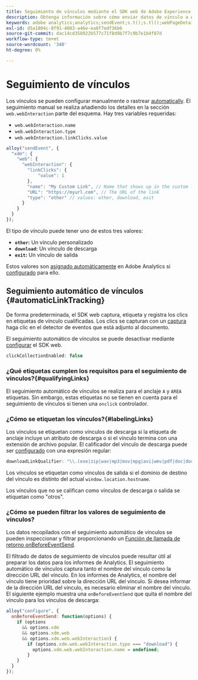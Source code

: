 ```yaml
---
title: Seguimiento de vínculos mediante el SDK web de Adobe Experience Platform
description: Obtenga información sobre cómo enviar datos de vínculo a Adobe Analytics con el SDK web de Experience Platform
keywords: adobe analytics;analytics;sendEvent;s.t();s.tl();webPageDetails;pageViews;webInteraction;interacción web;vistas de página;seguimiento de vínculos;vínculos;seguimiento de vínculos;rastreo de vínculos;clickCollection;colección de clics;
exl-id: d5a1804c-8f91-4083-a46e-ea8f7edf36b6
source-git-commit: dac14cd358922b577c71f8d9b7f7c9b7e1b4f87d
workflow-type: tm+mt
source-wordcount: '340'
ht-degree: 0%

---
```


# Seguimiento de vínculos

Los vínculos se pueden configurar manualmente o rastrear [automatically](#automaticLinkTracking). El seguimiento manual se realiza añadiendo los detalles en la sección `web.webInteraction` parte del esquema. Hay tres variables requeridas:

* `web.webInteraction.name`
* `web.webInteraction.type`
* `web.webInteraction.linkClicks.value`

```javascript
alloy("sendEvent", {
  "xdm": {
    "web": {
      "webInteraction": {
        "linkClicks": {
            "value": 1
        },
        "name": "My Custom Link", // Name that shows up in the custom links report
        "URL": "https://myurl.com", // The URL of the link
        "type": "other" // values: other, download, exit
      }
    }
  }
});
```

El tipo de vínculo puede tener uno de estos tres valores:

* **`other`:** Un vínculo personalizado
* **`download`:** Un vínculo de descarga
* **`exit`:** Un vínculo de salida

Estos valores son [asignado automáticamente](adobe-analytics/automatically-mapped-vars.md) en Adobe Analytics si [configurado](adobe-analytics/analytics-overview.md) para ello.

## Seguimiento automático de vínculos {#automaticLinkTracking}

De forma predeterminada, el SDK web captura, etiqueta y registra los clics en etiquetas de vínculo cualificadas. Los clics se capturan con un [captura](https://www.w3.org/TR/uievents/#capture-phase) haga clic en el detector de eventos que está adjunto al documento.

El seguimiento automático de vínculos se puede desactivar mediante [configurar](../fundamentals/configuring-the-sdk.md#clickCollectionEnabled) el SDK web.

```javascript
clickCollectionEnabled: false
```

### ¿Qué etiquetas cumplen los requisitos para el seguimiento de vínculos?{#qualifyingLinks}

El seguimiento automático de vínculos se realiza para el anclaje `A` y `AREA` etiquetas. Sin embargo, estas etiquetas no se tienen en cuenta para el seguimiento de vínculos si tienen una `onclick` controlador.

### ¿Cómo se etiquetan los vínculos?{#labelingLinks}

Los vínculos se etiquetan como vínculos de descarga si la etiqueta de anclaje incluye un atributo de descarga o si el vínculo termina con una extensión de archivo popular. El calificador del vínculo de descarga puede ser [configurado](../fundamentals/configuring-the-sdk.md) con una expresión regular:

```javascript
downloadLinkQualifier: "\\.(exe|zip|wav|mp3|mov|mpg|avi|wmv|pdf|doc|docx|xls|xlsx|ppt|pptx)$"
```

Los vínculos se etiquetan como vínculos de salida si el dominio de destino del vínculo es distinto del actual `window.location.hostname`.

Los vínculos que no se califican como vínculos de descarga o salida se etiquetan como &quot;otros&quot;.

### ¿Cómo se pueden filtrar los valores de seguimiento de vínculos?

Los datos recopilados con el seguimiento automático de vínculos se pueden inspeccionar y filtrar proporcionando un [Función de llamada de retorno onBeforeEventSend](../fundamentals/tracking-events.md#modifying-events-globally).

El filtrado de datos de seguimiento de vínculos puede resultar útil al preparar los datos para los informes de Analytics. El seguimiento automático de vínculos captura tanto el nombre del vínculo como la dirección URL del vínculo. En los informes de Analytics, el nombre del vínculo tiene prioridad sobre la dirección URL del vínculo. Si desea informar de la dirección URL del vínculo, es necesario eliminar el nombre del vínculo. El siguiente ejemplo muestra una `onBeforeEventSend` que quita el nombre del vínculo para los vínculos de descarga:

```javascript
alloy("configure", {
  onBeforeEventSend: function(options) {
    if (options
      && options.xdm
      && options.xdm.web
      && options.xdm.web.webInteraction) {
        if (options.xdm.web.webInteraction.type === "download") {
          options.xdm.web.webInteraction.name = undefined;
        }
    }
  }
});
```

